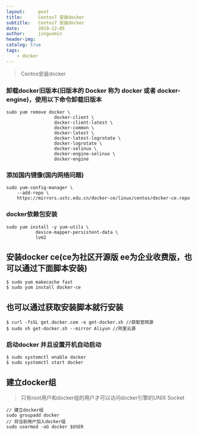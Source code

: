 ```yaml
---
layout:     post
title:      Centos7 安装docker
subtitle:   Centos7 安装docker
date:       2019-12-05
author:     jinguomin
header-img: 
catalog: true
tags:
    - docker 
--- 
```

> Centos安装docker

### 卸载docker旧版本(旧版本的 Docker 称为 docker 或者 docker-engine)，使用以下命令卸载旧版本
```
sudo yum remove docker \
                  docker-client \
                  docker-client-latest \
                  docker-common \
                  docker-latest \
                  docker-latest-logrotate \
                  docker-logrotate \
                  docker-selinux \
                  docker-engine-selinux \
                  docker-engine
```

### 添加国内镜像(国内网络问题)
```
sudo yum-config-manager \
    --add-repo \
    https://mirrors.ustc.edu.cn/docker-ce/linux/centos/docker-ce.repo
```


### docker依赖包安装
```
sudo yum install -y yum-utils \
           device-mapper-persistent-data \
           lvm2
```


## 安装docker ce(ce为社区开源版 ee为企业收费版，也可以通过下面脚本安装)
```
$ sudo yum makecache fast
$ sudo yum install docker-ce
```


## 也可以通过获取安装脚本就行安装
```
$ curl -fsSL get.docker.com -o get-docker.sh //获取官网源
$ sudo sh get-docker.sh --mirror Aliyun //阿里云源
```


### 启动docker 并且设置开机自动启动
```
$ sudo systemctl enable docker
$ sudo systemctl start docker
```


## 建立docker组
> 只有root用户和docker组的用户才可以访问docker引擎的UNIX Socket
```
// 建立docker组
sudo groupadd docker
// 将当前用户加入docker组
sudo usermod -aG docker $USER
```

